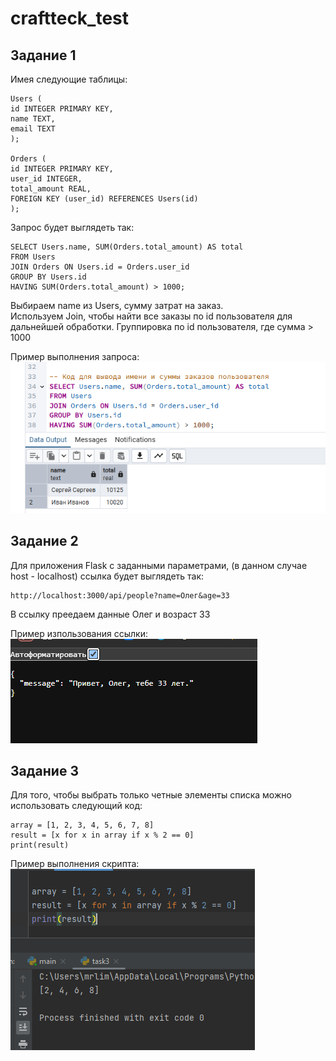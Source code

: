 # craftteck_test
## Задание 1

Имея следующие таблицы:
```
Users (
id INTEGER PRIMARY KEY,
name TEXT,
email TEXT
);

Orders (
id INTEGER PRIMARY KEY,
user_id INTEGER,
total_amount REAL,
FOREIGN KEY (user_id) REFERENCES Users(id)
);
```
Запрос будет выглядеть так:
```
SELECT Users.name, SUM(Orders.total_amount) AS total
FROM Users
JOIN Orders ON Users.id = Orders.user_id
GROUP BY Users.id
HAVING SUM(Orders.total_amount) > 1000;
```

Выбираем name из Users, сумму затрат на заказ.<br>
Используем Join, чтобы найти все заказы по id пользователя для дальнейшей обработки.
Группировка по id пользователя, где сумма > 1000

Пример выполнения запроса:
![task1](./imgs/task1.png)

## Задание 2
Для приложения Flask с заданными параметрами, (в данном случае host - localhost) ссылка будет выглядеть так:
```
http://localhost:3000/api/people?name=Олег&age=33
```

В ссылку преедаем данные Олег и возраст 33

Пример изпользования ссылки:
![task2](./imgs/task2.png)

## Задание 3
Для того, чтобы выбрать только четные элементы списка можно использовать следующий код:
```
array = [1, 2, 3, 4, 5, 6, 7, 8]
result = [x for x in array if x % 2 == 0]
print(result)
```

Пример выполнения скрипта:
![task3](./imgs/task3.png)
